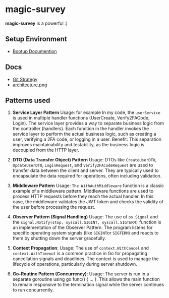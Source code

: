 # magic-survey

**magic-survey** is a powerful :)

## Setup Environment
- [Bootup Documention](./doc/bootup.md)


## Docs
- [Git Strategy](./doc/git-strategy.md)
- [architecture.png](./doc/architecture/architecture.png)


## Patterns used
1. **Service Layer Pattern** Usage: for example In my code, the `userService` is used in multiple handler functions (UserCreate, Verify2FACode, Login). The service layer provides a way to separate business logic from the controller (handlers). Each function in the handler invokes the service layer to perform the actual business logic, such as creating a user, verifying a 2FA code, or logging in a user.
   Benefit: This separation improves maintainability and testability, as the business logic is decoupled from the HTTP layer.
2. **DTO (Data Transfer Object) Pattern** Usage: DTOs like `CreateUserDTO`, `UpdateUserDTO`, `LoginRequest`, and `Verify2FACodeRequest` are used to transfer data between the client and server. They are typically used to encapsulate the data required for operations, often including validation.

3. **Middleware Pattern**
Usage: `The WithAuthMiddleware` function is a classic example of a middleware pattern. Middleware functions are used to process HTTP requests before they reach the actual handler. In this case, the middleware validates the JWT token and checks the validity of the user before processing the request.

4. **Observer Pattern (Signal Handling)**
   Usage: The use of `os.Signal` and the `signal.Notify(stop, syscall.SIGINT, syscall.SIGTERM)` function is an implementation of the Observer Pattern. The program listens for specific operating system signals (like `SIGINT`or `SIGTERM`) and reacts to them by shutting down the server gracefully.
5. **Context Propagation**: Usage: The use of `context.WithCancel` and `context.WithTimeout` is a common practice in Go for propagating cancellation signals and deadlines. The context is used to manage the lifecycle of operations, particularly during server shutdown.
6. **Go-Routine Pattern (Concurrency)**: Usage: The server is run in a separate goroutine using go func() { ... }. This allows the main function to remain responsive to the termination signal while the server continues to run concurrently.